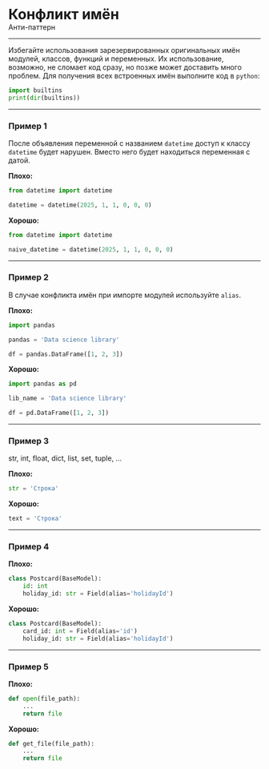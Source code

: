 
<div class="sticky-header">
  <div>
    <h1 style="margin: 0;">Конфликт имён</h1>
    <p style="margin: 0;">Анти-паттерн</p>
  </div>
</div>

***

Избегайте использования зарезервированных оригинальных имён модулей, классов, функций и переменных. Их использование, возможно, не сломает код сразу, но позже может доставить много проблем.
Для получения всех встроенных имён выполните код в `python`:

```python
import builtins
print(dir(builtins))
```

***

### Пример 1

После объявления переменной с названием `datetime` доступ к классу `datetime` будет нарушен. Вместо него будет находиться переменная с датой.

**Плохо:**
```python
from datetime import datetime

datetime = datetime(2025, 1, 1, 0, 0, 0)
```
**Хорошо:**
```python
from datetime import datetime

naive_datetime = datetime(2025, 1, 1, 0, 0, 0)
```
***

### Пример 2

В случае конфликта имён при импорте модулей используйте `alias`.

**Плохо:**
```python
import pandas

pandas = 'Data science library'

df = pandas.DataFrame([1, 2, 3])
```
**Хорошо:**
```python
import pandas as pd

lib_name = 'Data science library'

df = pd.DataFrame([1, 2, 3])
```
***

### Пример 3

str, int, float, dict, list, set, tuple, ...

**Плохо:**
```python
str = 'Строка'
```
**Хорошо:**
```python
text = 'Строка'
```
***

### Пример 4

**Плохо:**
```python
class Postcard(BaseModel):
    id: int
    holiday_id: str = Field(alias='holidayId')
```
**Хорошо:**
```python
class Postcard(BaseModel):
    card_id: int = Field(alias='id')
    holiday_id: str = Field(alias='holidayId')
```
***

### Пример 5

**Плохо:**
```python
def open(file_path):
    ...
    return file
```
**Хорошо:**
```python
def get_file(file_path):
    ...
    return file
```

